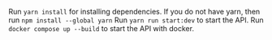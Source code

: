 Run `yarn install` for installing dependencies.
If you do not have yarn, then run `npm install --global yarn`
Run `yarn run start:dev` to start the API.
Run `docker compose up --build` to start the API with docker.